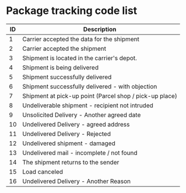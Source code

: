 # Package tracking code list

| ID  | Description                                             |
|-----|---------------------------------------------------------|
| 1   | Carrier accepted the data for the shipment              |
| 2   | Carrier accepted the shipment                           |
| 3   | Shipment is located in the carrier's depot.             |
| 4   | Shipment is being delivered                             |
| 5   | Shipment successfully delivered                         |
| 6   | Shipment successfully delivered - with objection        |
| 7   | Shipment at pick-up point (Parcel shop / pick-up place) |
| 8   | Undeliverable shipment - recipient not intruded         |
| 9   | Unsolicited Delivery - Another agreed date              |
| 10  | Undelivered Delivery - agreed address                   |
| 11  | Undelivered Delivery - Rejected                         |
| 12  | Undelivered shipment - damaged                          |
| 13  | Undelivered mail - incomplete / not found               |
| 14  | The shipment returns to the sender                      |
| 15  | Load canceled                                           |
| 16  | Undelivered Delivery - Another Reason                   |